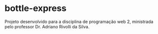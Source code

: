 # bottle-express

Projeto desenvolvido para a disciplina de programação web 2, ministrada pelo professor Dr. Adriano Rivolli da Silva.
